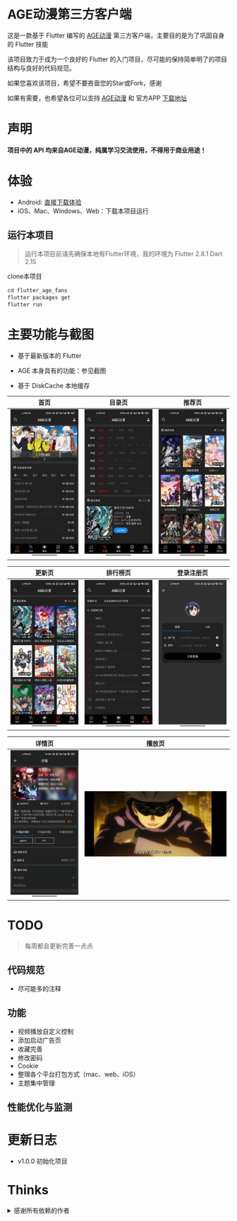 # AGE动漫第三方客户端
这是一款基于 Flutter 编写的 [AGE动漫](https://www.agefans.live/) 第三方客户端，主要目的是为了巩固自身的 Flutter 技能

该项目致力于成为一个良好的 Flutter 的入门项目，尽可能的保持简单明了的项目结构与良好的代码规范。

如果您喜欢该项目，希望不要吝啬您的Star或Fork，感谢

如果有需要，也希望各位可以支持 [AGE动漫](https://www.agefans.live/) 和 官方APP [下载地址](https://www.agefans.app/)

# 声明
**项目中的 API 均来自AGE动漫，纯属学习交流使用，不得用于商业用途！**


# 体验
- Android: [直接下载体验](./intro/app-release.apk)
- iOS、Mac、Windows、Web：下载本项目运行

## 运行本项目

>运行本项目前请先确保本地有Flutter环境，我的环境为 Flutter 2.8.1 Dart 2.15

clone本项目

```
cd flutter_age_fans
flutter packages get
flutter run
```

# 主要功能与截图

- 基于最新版本的 Flutter

- AGE 本身具有的功能：参见截图
- 基于 DiskCache 本地缓存

| 首页 | 目录页 | 推荐页 |
| :--: | :--: | :--: |
|  ![image](./intro/home.jpeg)    |   ![image](./intro/catalog.jpeg)   |   ![image](./intro/recommend.jpeg)   |

|   更新页   |   排行榜页   |  登录注册页 |
| :--: | :--: | :--: |
|   ![image](./intro/update.jpeg)   |   ![image](./intro/rank.jpeg)   |  ![image](./intro/login.jpeg)    |

|   详情页   |   播放页   |
| :--: | :--: | 
|   ![image](./intro/detail.jpeg)   |   ![image](./intro/play.jpeg)   | 

# TODO

> 每周都会更新完善一点点

## 代码规范
- 尽可能多的注释

## 功能
- 视频播放自定义控制
- 添加启动广告页
- 收藏完善
- 修改密码
- Cookie
- 整理各个平台打包方式（mac、web、iOS）
- 主题集中管理

## 性能优化与监测

# 更新日志
- v1.0.0 初始化项目

# Thinks

<details><summary>感谢所有依赖的作者</summary>

```yaml
# 状态管理
# https://pub.dev/packages/provider
provider: ^6.0.2
# https://pub.dev/packages/stacked
stacked: ^2.2.7+1
# https://pub.dev/packages/get_it
get_it: ^7.2.0

# UI组件
# https://pub.dev/packages/cupertino_icons
cupertino_icons: ^1.0.4
# Toast https://pub.dev/packages/oktoast
oktoast: ^3.1.5
# 下拉刷新上拉加载 https://pub.dev/packages/pull_to_refresh
pull_to_refresh: ^2.0.0
# ----------- Candies 全家桶 分割线 -----------
# 图片加载 https://pub.dev/packages/extended_image
extended_image: ^6.0.1
# 文字加载，目前主要是用了 joinChar 方法 https://pub.dev/packages/extended_text
extended_text: ^8.0.2
# 视频播放器 https://pub.dev/packages/better_player
better_player: ^0.0.81
# 文字展开收起 https://pub.dev/packages/expandable_text
expandable_text: ^2.2.0
# 加载动画 https://pub.dev/packages/flare_flutter
flare_flutter: ^3.0.2
# Banner https://pub.dev/packages/flutter_swiper_null_safety
flutter_swiper_null_safety: ^1.0.2
# https://pub.dev/packages/webview_flutter 官方WebView插件
webview_flutter: ^3.0.0
# 监听键盘可见性：https://pub.dev/packages/flutter_keyboard_visibility
flutter_keyboard_visibility: ^5.1.0
# 底部弹窗，用在选择排行榜的年份上
flutter_pickers: ^2.1.8

# Functions
# 日志工具 https://pub.dev/packages/logging
logging: ^1.0.2
# https://pub.dev/packages/logger
logger: ^1.1.0
# 全平台KV缓存 https://pub.dev/packages/shared_preferences
shared_preferences: ^2.0.11
# 网络请求
# https://pub.dev/packages/dio
dio: ^4.0.4
# https://pub.dev/packages/dio_cookie_manager
dio_cookie_manager: ^2.0.0
# https://pub.dev/packages/cookie_jar
cookie_jar: ^3.0.1
# 浏览器打开跳转 https://pub.dev/packages/url_launcher
url_launcher: ^6.0.17
# Json解析 https://pub.dev/packages/json_annotation
json_annotation: ^4.4.0
# 文件路径获取 https://pub.dev/packages/path_provider
path_provider: ^2.0.8
# Bugly(还没用上) https://pub.dev/packages/flutter_bugly
flutter_bugly: ^0.4.3
# ============= https://plus.fluttercommunity.dev/ ==============
# 分享 https://pub.dev/packages/share_plus
share_plus: ^3.0.4
# 网络连接判断 https://pub.dev/packages/connectivity_plus
connectivity_plus: ^2.1.0
# https://pub.dev/packages/package_info_plus
package_info_plus: ^1.3.0
# 常用加解密（md5等）https://pub.dev/packages/crypto
crypto: ^3.0.1
# 剪切板功能 https://pub.dev/packages/clipboard
clipboard: ^0.1.3
# 屏幕方向控制 https://pub.dev/packages/orientation
orientation: ^1.3.0
# Disk缓存 https://pub.dev/packages/flutter_disk_lru_cache/
flutter_disk_lru_cache: ^1.0.0
```
<details>


